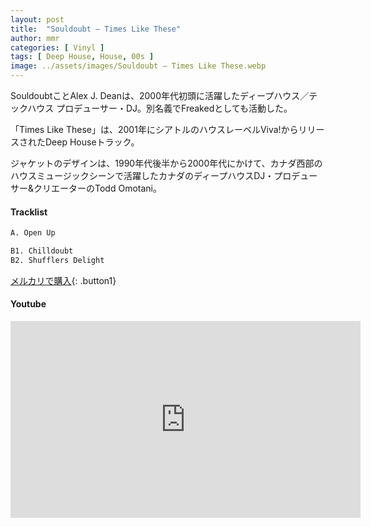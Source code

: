 ```yaml
---
layout: post
title:  "Souldoubt – Times Like These"
author: mmr
categories: [ Vinyl ]
tags: [ Deep House, House, 00s ]
image: ../assets/images/Souldoubt – Times Like These.webp
---
```


SouldoubtことAlex J. Deanは、2000年代初頭に活躍したディープハウス／テックハウス プロデューサー・DJ。別名義でFreakedとしても活動した。

「Times Like These」は、2001年にシアトルのハウスレーベルViva!からリリースされたDeep Houseトラック。

ジャケットのデザインは、1990年代後半から2000年代にかけて、カナダ西部のハウスミュージックシーンで活躍したカナダのディープハウスDJ・プロデューサー&クリエーターのTodd Omotani。


#### Tracklist
```md
A. Open Up

B1. Chilldoubt
B2. Shufflers Delight
```

[メルカリで購入](https://jp.mercari.com/item/m52528150296?afid=6142608987){: .button1}

#### Youtube
<iframe width="560" height="315" src="https://www.youtube.com/embed/dQokuBhF5N8?si=uFq_j5RJQiZxFjWc" title="YouTube video player" frameborder="0" allow="accelerometer; autoplay; clipboard-write; encrypted-media; gyroscope; picture-in-picture; web-share" referrerpolicy="strict-origin-when-cross-origin" allowfullscreen></iframe>